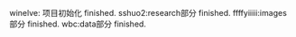 winelve: 项目初始化 finished.
sshuo2:research部分 finished.
ffffyiiiii:images部分 finished.
wbc:data部分 finished.
